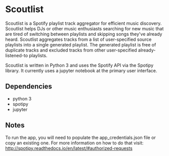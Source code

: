 # Scoutlist

Scoutlist is a Spotify playlist track aggregator for efficient music discovery. Scoutlist helps DJs or other music enthusiasts searching for new music that are tired of switching between playlists and skipping songs they've already heard. Scoutlist aggregates tracks from a list of user-specified source playlists into a single generated playlist. The generated playlist is free of duplicate tracks and excluded tracks from other user-specified already-listened-to playlists.

Scoutlist is written in Python 3 and uses the Spotify API via the Spotipy library. It currently uses a jupyter notebook at the primary user interface.

## Dependencies
* python 3
* spotipy
* jupyter

## Notes

To run the app, you will need to populate the app_credentials.json file or copy an existing one. For more information on how to do that visit: <http://spotipy.readthedocs.io/en/latest/#authorized-requests>